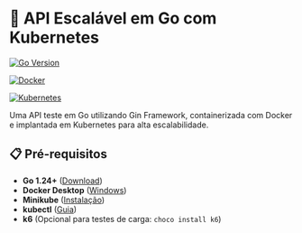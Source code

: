 # 🚀 API Escalável em Go com Kubernetes

[![Go Version](https://img.shields.io/badge/Go-1.24+-00ADD8?logo=go)](https://golang.org/)

[![Docker](https://img.shields.io/badge/Docker-24.0+-2496ED?logo=docker)](https://www.docker.com/)

[![Kubernetes](https://img.shields.io/badge/Kubernetes-1.29+-326CE5?logo=kubernetes)](https://kubernetes.io/)

Uma API teste em Go utilizando Gin Framework, containerizada com Docker e implantada em Kubernetes para alta escalabilidade.


## 📋 Pré-requisitos

- **Go 1.24+** ([Download](https://go.dev/dl/))
- **Docker Desktop** ([Windows](https://docs.docker.com/desktop/install/windows-install/))
- **Minikube** ([Instalação](https://minikube.sigs.k8s.io/docs/start/))
- **kubectl** ([Guia](https://kubernetes.io/docs/tasks/tools/))
- **k6** (Opcional para testes de carga: `choco install k6`)
